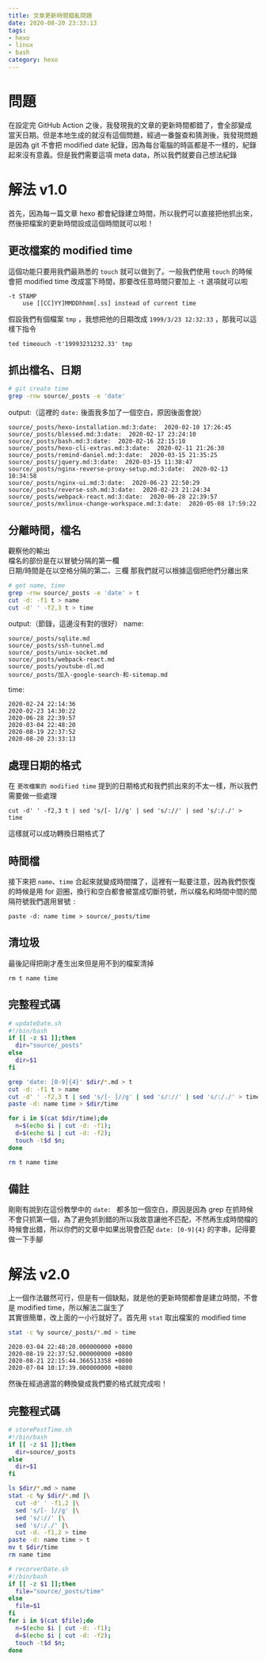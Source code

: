 ```yaml
---
title: 文章更新時間錯亂問題
date: 2020-08-20 23:33:13
tags:
- hexo
- linux
- bash
category: hexo
---
```


# 問題
在設定完 GitHub Action 之後，我發現我的文章的更新時間都錯了，會全部變成當天日期。但是本地生成的就沒有這個問題，經過一番盤查和猜測後，我發現問題是因為 git 不會把 modified date 紀錄，因為每台電腦的時區都是不一樣的，紀錄起來沒有意義。但是我們需要這項 meta data，所以我們就要自己想法紀錄

# 解法 v1.0
首先，因為每一篇文章 hexo 都會紀錄建立時間，所以我們可以直接把他抓出來，然後把檔案的更新時間設成這個時間就可以啦！
## 更改檔案的 modified time
這個功能只要用我們最熟悉的 `touch` 就可以做到了。一般我們使用 `touch` 的時候會把 modified time 改成當下時間，那要改任意時間只要加上 `-t` 選項就可以啦  
```
-t STAMP
    use [[CC]YY]MMDDhhmm[.ss] instead of current time
```
假設我們有個檔案 `tmp` ，我想把他的日期改成 `1999/3/23 12:32:33` ，那我可以這樣下指令  
```
ted timeouch -t'19993231232.33' tmp
```

## 抓出檔名、日期
```bash
# git create time
grep -rnw source/_posts -e 'date'
```
output:（這裡的 `date:` 後面我多加了一個空白，原因後面會說） 
```
source/_posts/hexo-installation.md:3:date:  2020-02-10 17:26:45
source/_posts/blessed.md:3:date:  2020-02-17 23:24:10
source/_posts/bash.md:3:date:  2020-02-16 22:15:10
source/_posts/hexo-cli-extras.md:3:date:  2020-02-11 21:26:30
source/_posts/remind-daniel.md:3:date:  2020-03-15 21:35:25
source/_posts/jquery.md:3:date:  2020-03-15 11:38:47
source/_posts/nginx-reverse-proxy-setup.md:3:date:  2020-02-13 10:34:58
source/_posts/nginx-ui.md:3:date:  2020-06-23 22:50:29
source/_posts/reverse-ssh.md:3:date:  2020-02-23 21:24:34
source/_posts/webpack-react.md:3:date:  2020-06-28 22:39:57
source/_posts/mxlinux-change-workspace.md:3:date:  2020-05-08 17:59:22
```

## 分離時間，檔名
觀察他的輸出  
檔名的部份是在以冒號分隔的第一欄  
日期/時間是在以空格分隔的第二、三欄
那我們就可以根據這個把他們分離出來
```bash
# get name, time
grep -rnw source/_posts -e 'date' > t
cut -d: -f1 t > name
cut -d' ' -f2,3 t > time
```
output:（節錄，這邊沒有對的很好）
name: 
```
source/_posts/sqlite.md
source/_posts/ssh-tunnel.md
source/_posts/unix-socket.md
source/_posts/webpack-react.md
source/_posts/youtube-dl.md
source/_posts/加入-google-search-和-sitemap.md
```
time:
```
2020-02-24 22:14:36
2020-02-23 14:30:22
2020-06-28 22:39:57
2020-03-04 22:48:20
2020-08-19 22:37:52
2020-08-20 23:33:13
```

## 處理日期的格式
在 `更改檔案的 modified time` 提到的日期格式和我們抓出來的不太一樣，所以我們需要做一些處理
```
cut -d' ' -f2,3 t | sed 's/[- ]//g' | sed 's/://' | sed 's/:/./' > time
```
這樣就可以成功轉換日期格式了

## 時間檔
接下來把 `name`、`time` 合起來就變成時間擋了，這裡有一點要注意，因為我們恢復的時候是用 for 迴圈，換行和空白都會被當成切斷符號，所以檔名和時間中間的間隔符號我們選用冒號 `:`  
```
paste -d: name time > source/_posts/time
```

## 清垃圾
最後記得把剛才產生出來但是用不到的檔案清掉
```
rm t name time
```

## 完整程式碼
```bash
# updateDate.sh
#!/bin/bash
if [[ -z $1 ]];then
  dir="source/_posts"
else
  dir=$1
fi

grep 'date: [0-9]{4}' $dir/*.md > t
cut -d: -f1 t > name
cut -d' ' -f2,3 t | sed 's/[- ]//g' | sed 's/://' | sed 's/:/./' > time
paste -d: name time > $dir/time

for i in $(cat $dir/time);do
  n=$(echo $i | cut -d: -f1);
  d=$(echo $i | cut -d: -f2);
  touch -t$d $n;
done

rm t name time
```

## 備註
剛剛有說到在這份教學中的 `date: ` 都多加一個空白，原因是因為 grep 在抓時候不會只抓第一個，為了避免抓到錯的所以我故意讓他不匹配，不然再生成時間檔的時候會出錯，所以你們的文章中如果出現會匹配 `date: [0-9]{4}` 的字串，記得要做一下手腳
# 解法 v2.0
上一個作法雖然可行，但是有一個缺點，就是他的更新時間都會是建立時間，不會是 modified time，所以解法二誕生了  
其實很簡單，改上面的一小行就好了。首先用 `stat` 取出檔案的 modified time
```bash
stat -c %y source/_posts/*.md > time
```
```
2020-03-04 22:48:20.000000000 +0800
2020-08-19 22:37:52.000000000 +0800
2020-08-21 22:15:44.366513358 +0800
2020-07-04 10:17:39.000000000 +0800
```
然後在經過適當的轉換變成我們要的格式就完成啦！

## 完整程式碼
```bash
# storePostTime.sh
#!/bin/bash
if [[ -z $1 ]];then
  dir=source/_posts
else
  dir=$1
fi

ls $dir/*.md > name
stat -c %y $dir/*.md |\
  cut -d' ' -f1,2 |\
  sed 's/[- ]//g' |\
  sed 's/://' |\
  sed 's/:/./' |\
  cut -d. -f1,2 > time
paste -d: name time > t
mv t $dir/time
rm name time
```
```bash
# recorverDate.sh
#!/bin/bash
if [[ -z $1 ]];then
  file="source/_posts/time"
else
  file=$1
fi
for i in $(cat $file);do
  n=$(echo $i | cut -d: -f1);
  d=$(echo $i | cut -d: -f2);
  touch -t$d $n;
done
```
